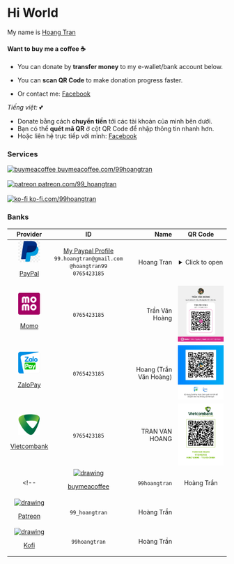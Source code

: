 # Hi World

My name is [Hoang Tran](https://github.com/HoangTran0410)

#### Want to buy me a coffee ☕

- You can donate by **transfer money** to my e-wallet/bank account below.

- You can **scan QR Code** to make donation progress faster.
- Or contact me: [Facebook](https://fb.com/99.hoangtran)

*Tiếng việt:* 💕

- Donate bằng cách **chuyển tiền** tới các tài khoản của mình bên dưới.
- Bạn có thể **quét mã QR** ở cột QR Code để nhập thông tin nhanh hơn.
- Hoặc liên hệ trực tiếp với mình: [Facebook](https://fb.com/99.hoangtran)

### Services

<a href="https://buymeacoffee.com/99hoangtran" style="display:block">
    <img src="https://github.githubassets.com/assets/buy_me_a_coffee-63ed78263f6e.svg" alt="buymeacoffee" width="30"/>
    buymeacoffee.com/99hoangtran
</a>
<br/>

<a href="https://patreon.com/99_hoangtran" style="display:block">
    <img src="https://github.githubassets.com/assets/patreon-96b15b9db4b9.svg" alt="patreon" width="30"/>
    patreon.com/99_hoangtran
</a>
<br/>

<a href="https://ko-fi.com/99hoangtran" style="display:block">
    <img src="https://github.githubassets.com/assets/ko_fi-53a60c17e75c.svg" alt="ko-fi" width="30"/>
    ko-fi.com/99hoangtran
</a>

### Banks

| Provider | ID | Name | QR Code |
|:-----:|:------------:|---:|:---------:|
| <a style="display:block" href="https://www.paypal.com/"><img src="./assets/logo/paypal.jpeg" alt="drawing" width="50"/> <p>PayPal</p></a> | [My Paypal Profile](https://paypal.me/hoangtran99) <br/>`99.hoangtran@gmail.com`<br/>`@hoangtran99`<br/>`0765423185` | Hoang Tran | <details><summary>Click to open</summary><img src="./assets/qrcode/paypal.png" width="300" /><br/>[View my Paypal profile](https://paypal.me/hoangtran99)</details> |
| <a style="display:block" href="https://momo.vn/"><img src="./assets/logo/momo.png" alt="drawing" width="50"/> <p>Momo</p></a> | `0765423185` | Trần Văn Hoàng | <img src="./assets/qrcode/momo.jpeg" width="300" /> |
| <a href="https://zalopay.vn/"><img src="./assets/logo/zalopay.png" alt="drawing" width="50"/><p>ZaloPay</p></a> | `0765423185` |  Hoang (Trần Văn Hoàng) | <img src="./assets/qrcode/zalopay.jpeg" width="300" /> |
| <a href="https://www.vietcombank.com.vn"><img src="./assets/logo/vcb.png" alt="drawing" width="50"/><p>Vietcombank</p></a> | `9765423185` | TRAN VAN HOANG | <img src="./assets/qrcode/vietcombank.jpeg" width="300" /> |
<!-- | <a style="display:block" href="https://buymeacoffee.com/99hoangtran"><img src="https://github.githubassets.com/assets/buy_me_a_coffee-63ed78263f6e.svg" alt="drawing" width="50"/> <p>buymeacoffee</p></a> | `99hoangtran` | Hoàng Trần |  |
| <a style="display:block" href="https://patreon.com/99_hoangtran"><img src="https://github.githubassets.com/assets/patreon-96b15b9db4b9.svg" alt="drawing" width="50"/> <p>Patreon</p></a> | `99_hoangtran` | Hoàng Trần |  |
| <a style="display:block" href="https://ko-fi.com/99hoangtran"><img src="https://github.githubassets.com/assets/ko_fi-53a60c17e75c.svg" alt="drawing" width="50"/> <p>Kofi</p></a> | `99hoangtran` | Hoàng Trần |  | -->
